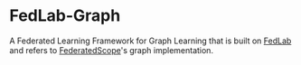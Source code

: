 # FedLab-Graph
A Federated Learning Framework for Graph Learning that is built on [FedLab](https://github.com/SMILELab-FL/FedLab) and refers to [FederatedScope](https://github.com/alibaba/FederatedScope)'s graph implementation.
